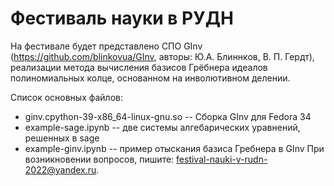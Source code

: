 # Фестиваль науки в РУДН
На фестивале будет представлено СПО GInv (https://github.com/blinkovua/GInv, авторы: Ю.А. Блиннков, В. П. Гердт), реализации метода вычисления базисов Грёбнера идеалов полиномиальных колце, основанном на инволютивном делении.  

Список основных файлов:
* ginv.cpython-39-x86_64-linux-gnu.so -- Сборка GInv для Fedora 34
* example-sage.ipynb -- две системы алгебарических уравнений, решенных в sage
* example-ginv.ipynb -- пример отыскания базиса Гребнера в GInv
При возникновении вопросов, пишите: festival-nauki-v-rudn-2022@yandex.ru. 
